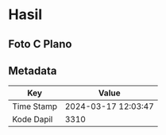 # Hasil

## Foto C Plano


## Metadata

| Key        | Value               |
| ---------- | ------------------- |
| Time Stamp | 2024-03-17 12:03:47 |
| Kode Dapil | 3310                |



